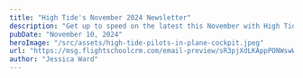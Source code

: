 ```yaml
---
title: "High Tide's November 2024 Newsletter"
description: "Get up to speed on the latest this November with High Tide!"
pubDate: "November 10, 2024"
heroImage: "/src/assets/high-tide-pilots-in-plane-cockpit.jpeg"
url: "https://msg.flightschoolcrm.com/email-preview/sR3pjXdLKAppPONWswW9/0aFi33s74Bc8uFjY3hio?time_stamp=1731274470892"
author: "Jessica Ward"
---
```

